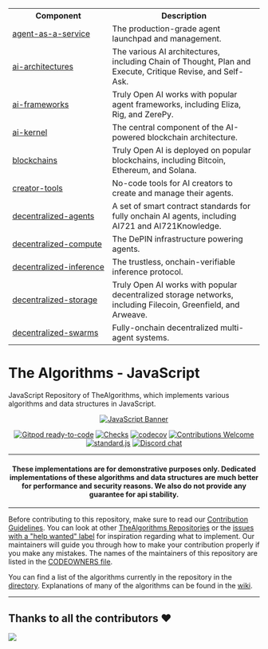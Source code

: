 
<table>
  <tr>
    <th style="white-space: nowrap;">Component</th>
    <th>Description</th>
  </tr>
  <tr>
    <td style="white-space: nowrap;"><a href="/agent-as-a-service">agent-as-a-service</a></td>
    <td>The production-grade agent launchpad and management.</td>
  </tr>
  <tr>
    <td style="white-space: nowrap;"><a href="/ai-architectures">ai-architectures</a></td>
    <td>The various AI architectures, including Chain of Thought, Plan and Execute, Critique Revise, and Self-Ask.</td>
  </tr>
  <tr>
    <td style="white-space: nowrap;"><a href="/ai-frameworks">ai-frameworks</a></td>
    <td>Truly Open AI works with popular agent frameworks, including Eliza, Rig, and ZerePy.</td>
  </tr>
  <tr>
    <td style="white-space: nowrap;"><a href="/agent-as-a-service">ai-kernel</a></td>
    <td>The central component of the AI-powered blockchain architecture.</td>
  </tr>
  <tr>
    <td style="white-space: nowrap;"><a href="/blockchains">blockchains</a></td>
    <td>Truly Open AI is deployed on popular blockchains, including Bitcoin, Ethereum, and Solana.</td>
  </tr>
  <tr>
    <td style="white-space: nowrap;"><a href="/creator-tools">creator-tools</a></td>
    <td>No-code tools for AI creators to create and manage their agents.</td>
  </tr>
  <tr>
    <td style="white-space: nowrap;"><a href="/decentralized-agents">decentralized-agents</a></td>
    <td>A set of smart contract standards for fully onchain AI agents, including AI721 and AI721Knowledge.</td>
  </tr>
  <tr>
    <td style="white-space: nowrap;"><a href="/decentralized-compute">decentralized-compute</a></td>
    <td>The DePIN infrastructure powering agents.</td>
  </tr>
  <tr>
    <td style="white-space: nowrap;"><a href="/decentralized-inference">decentralized-inference</a></td>
    <td>The trustless, onchain-verifiable inference protocol.</td>
  </tr>
  <tr>
    <td style="white-space: nowrap;"><a href="/decentralized-storage">decentralized-storage</a></td>
    <td>Truly Open AI works with popular decentralized storage networks, including Filecoin, Greenfield, and Arweave.</td>
  </tr>
  <tr>
    <td style="white-space: nowrap;"><a href="/decentralized-swarms">decentralized-swarms</a></td>
    <td>Fully-onchain decentralized multi-agent systems.</td>
  </tr>
</table>


# The Algorithms - JavaScript

<!-- Front Matter -->

JavaScript Repository of TheAlgorithms, which implements various algorithms and data structures in JavaScript.

<div align="center">

[![JavaScript Banner][banner]](DIRECTORY.md)

[![Gitpod ready-to-code](https://img.shields.io/badge/Gitpod-ready--to--code-blue?logo=gitpod)](https://gitpod.io/#https://github.com/TheAlgorithms/JavaScript)
[![Checks][checks]][actions]
[![codecov](https://codecov.io/gh/TheAlgorithms/JavaScript/graph/badge.svg?token=8VeZwL31KZ)](https://codecov.io/gh/TheAlgorithms/JavaScript)
[![Contributions Welcome][welcome]](CONTRIBUTING.md)
[![standard.js][standard-logo]][standard-js]
[![Discord chat][chat]][discord-server]

</div>

---

<!-- Disclaimer -->

<h4 align="center">
  These implementations are for demonstrative purposes only. Dedicated implementations of these algorithms and data
  structures are much better for performance and security reasons. We also do not provide any guarantee for api stability.
</h4>

---

<!-- Body -->

Before contributing to this repository, make sure to read our [Contribution Guidelines](CONTRIBUTING.md). You can look
at other [TheAlgorithms Repositories][repositories] or the [issues with a "help wanted" label][help-wanted] for
inspiration regarding what to implement. Our maintainers will guide you through how to make your contribution properly
if you make any mistakes. The names of the maintainers of this repository are listed in the
[CODEOWNERS file](.github/CODEOWNERS).

You can find a list of the algorithms currently in the repository in the [directory](DIRECTORY.md). Explanations of
many of the algorithms can be found in the [wiki][explanation].

---

<!-- Banner Image -->

[banner]: https://user-images.githubusercontent.com/68542775/167072911-dc31eac8-6885-4a05-9c25-279ecce22a79.png

<!-- Badge Links -->

[standard-logo]: https://img.shields.io/badge/code%20style-standardjs-%23f3df49
[chat]: https://img.shields.io/discord/808045925556682782.svg?logo=discord&colorB=7289DA
[welcome]: https://img.shields.io/static/v1.svg?label=Contributions&message=Welcome&color=0059b3
[checks]: https://img.shields.io/github/actions/workflow/status/TheAlgorithms/JavaScript/Ci.yml?branch=master&label=checks

<!-- External Links -->

[standard-js]: https://standardjs.com/
[discord-server]: https://the-algorithms.com/discord/
[actions]: https://github.com/TheAlgorithms/JavaScript/actions
[explanation]: https://github.com/TheAlgorithms/JavaScript/wiki
[repositories]: https://github.com/orgs/TheAlgorithms/repositories
[help-wanted]: https://github.com/TheAlgorithms/JavaScript/issues?q=is%3Aopen+is%3Aissue+label%3A%22help+wanted%22

## Thanks to all the contributors ❤️

<a href = "https://github.com/TheAlgorithms/JavaScript/graphs/contributors">
  <img src = "https://contrib.rocks/image?repo=TheAlgorithms/JavaScript"/>
</a>
